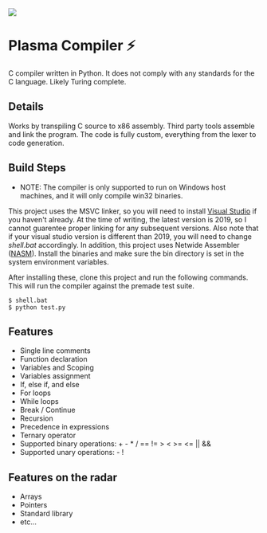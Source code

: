 <img src="https://i.gyazo.com/66cada5c7538e5597443c1e467c862aa.gif" />

# Plasma Compiler ⚡
C compiler written in Python. It does not comply with any standards for the C language. Likely Turing complete.

## Details
Works by transpiling C source to x86 assembly. Third party tools assemble and link the program. The code is fully custom, everything from the lexer to code generation. 

## Build Steps
- NOTE: The compiler is only supported to run on Windows host machines, and it will only compile win32 binaries.

This project uses the MSVC linker, so you will need to install <a href="https://visualstudio.microsoft.com/vs/">Visual Studio</a> if you haven't already. At the time of writing, the latest version is 2019, so I cannot guarentee proper linking for any subsequent versions. Also note that if your visual studio version is different than 2019, you will need to change *shell.bat* accordingly. In addition, this project uses Netwide Assembler (<a href="https://www.nasm.us/">NASM</a>). Install the binaries and make sure the bin directory is set in the system environment variables.    

After installing these, clone this project and run the following commands. This will run the compiler against the premade test suite. 
```
$ shell.bat
$ python test.py
```

## Features
- Single line comments
- Function declaration
- Variables and Scoping
- Variables assignment
- If, else if, and else
- For loops
- While loops
- Break / Continue
- Recursion
- Precedence in expressions
- Ternary operator
- Supported binary operations: +   -    *    /    ==    !=    >    <    >=    <=    ||    &&
- Supported unary operations: - !

## Features on the radar
- Arrays
- Pointers
- Standard library
- etc...
